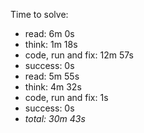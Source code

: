 Time to solve:

- read: 6m 0s
- think: 1m 18s
- code, run and fix: 12m 57s
- success: 0s
- read: 5m 55s
- think: 4m 32s
- code, run and fix: 1s
- success: 0s
- _total: 30m 43s_

